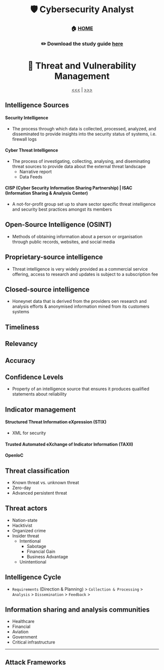 <div align='center'>

# 🛡️ Cybersecurity Analyst

### 🏠 [HOME](README.md)
### ✏️ Download the study guide [here](https://comptiacdn.azureedge.net/webcontent/docs/default-source/exam-objectives/comptia-cysa-cs0-002-exam-objectives-(6-0).pdf?sfvrsn=86668f47_2)

# 👻 Threat and Vulnerability Management
[<<<](part5.md) | [>>>](part2.md)

</div>

## Intelligence Sources
#### Security Intelligence
+ The process through which data is collected, processed, analyzed, and disseminated to provide insights into the security status of systems, i.e. firewall logs
#### Cyber Threat Intelligence
+ The process of investigating, collecting, analysing, and diseminating threat sources to provide data about the external threat landscape
  - Narrative report
  - Data Feeds
#### CISP (Cyber Security Information Sharing Partnership) | ISAC (Information Sharing & Analysis Center)
+ A not-for-profit group set  up to share sector specific threat intelligence and security best practices amongst its members
  
## Open-Source Intelligence (OSINT)
+ Methods of obtaining information about a person or organisation  through public records, websites, and social media

## Proprietary-source intelligence
+ Threat intelligence is very widely provided as a commercial service offering, access to research and updates is subject to a subscription fee


## Closed-source intelligence
+ Honeynet data that is derived from the providers oen research and analysis efforts & anonymised information mined from its customers systems

## Timeliness


## Relevancy


## Accuracy


## Confidence Levels
+ Property of an intelligence source that ensures it produces qualified statements about reliability 


## Indicator management
#### Structured Threat Information eXpression (STIX)
+ XML for security
#### Trusted Automated eXchange of Indicator Information (TAXII)
#### OpenIoC

## Threat classification
- Known threat vs. unknown threat
- Zero-day
- Advanced persistent threat

## Threat actors
+ Nation-state
+ Hacktivist
+ Organized crime
+ Insider threat
   - Intentional
       - Sabotage
       - Financial Gain
       - Business Advantage
   - Unintentional
 
## Intelligence Cycle
+ `Requirements` (Direction & Planning) > `Collection & Processing` > `Analysis` > `Dissemination` > `Feedback` >

## Information sharing and analysis communities
+ Healthcare
+ Financial
+ Aviation
+ Government
+ Critical infrastructure
  
- - -

## Attack Frameworks

